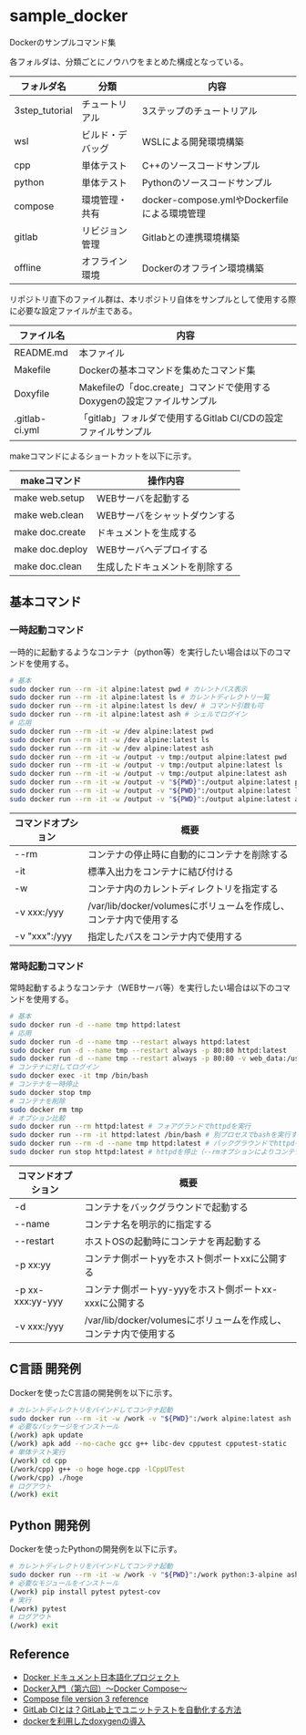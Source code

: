 # sample_docker
Dockerのサンプルコマンド集

各フォルダは、分類ごとにノウハウをまとめた構成となっている。

| フォルダ名 | 分類 | 内容 |
| --- | --- | --- |
| 3step_tutorial | チュートリアル | 3ステップのチュートリアル |
| wsl | ビルド・デバッグ | WSLによる開発環境構築 |
| cpp | 単体テスト | C++のソースコードサンプル |
| python | 単体テスト | Pythonのソースコードサンプル |
| compose | 環境管理・共有 | docker-compose.ymlやDockerfileによる環境管理 |
| gitlab | リビジョン管理 | Gitlabとの連携環境構築 |
| offline | オフライン環境 | Dockerのオフライン環境構築 |

リポジトリ直下のファイル群は、本リポジトリ自体をサンプルとして使用する際に必要な設定ファイルが主である。

| ファイル名 | 内容 |
| --- | --- |
| README.md | 本ファイル |
| Makefile | Dockerの基本コマンドを集めたコマンド集 |
| Doxyfile | Makefileの「doc.create」コマンドで使用するDoxygenの設定ファイルサンプル |
| .gitlab-ci.yml | 「gitlab」フォルダで使用するGitlab CI/CDの設定ファイルサンプル |

makeコマンドによるショートカットを以下に示す。

| makeコマンド | 操作内容 |
| --- | --- |
| make web.setup | WEBサーバを起動する |
| make web.clean | WEBサーバをシャットダウンする |
| make doc.create | ドキュメントを生成する |
| make doc.deploy | WEBサーバへデプロイする |
| make doc.clean | 生成したドキュメントを削除する |

## 基本コマンド

### 一時起動コマンド

一時的に起動するようなコンテナ（python等）を実行したい場合は以下のコマンドを使用する。

``` bash
# 基本
sudo docker run --rm -it alpine:latest pwd # カレントパス表示
sudo docker run --rm -it alpine:latest ls # カレントディレクトリ一覧
sudo docker run --rm -it alpine:latest ls dev/ # コマンド引数も可
sudo docker run --rm -it alpine:latest ash # シェルでログイン
# 応用
sudo docker run --rm -it -w /dev alpine:latest pwd
sudo docker run --rm -it -w /dev alpine:latest ls
sudo docker run --rm -it -w /dev alpine:latest ash
sudo docker run --rm -it -w /output -v tmp:/output alpine:latest pwd
sudo docker run --rm -it -w /output -v tmp:/output alpine:latest ls
sudo docker run --rm -it -w /output -v tmp:/output alpine:latest ash
sudo docker run --rm -it -w /output -v "${PWD}":/output alpine:latest pwd
sudo docker run --rm -it -w /output -v "${PWD}":/output alpine:latest ls
sudo docker run --rm -it -w /output -v "${PWD}":/output alpine:latest ash
```

| コマンドオプション | 概要 |
| --- | --- |
| --rm | コンテナの停止時に自動的にコンテナを削除する |
| -it | 標準入出力をコンテナに結び付ける |
| -w | コンテナ内のカレントディレクトリを指定する |
| -v xxx:/yyy | /var/lib/docker/volumesにボリュームを作成し、コンテナ内で使用する |
| -v "xxx":/yyy | 指定したパスをコンテナ内で使用する |

### 常時起動コマンド

常時起動するようなコンテナ（WEBサーバ等）を実行したい場合は以下のコマンドを使用する。

``` bash
# 基本
sudo docker run -d --name tmp httpd:latest
# 応用
sudo docker run -d --name tmp --restart always httpd:latest
sudo docker run -d --name tmp --restart always -p 80:80 httpd:latest
sudo docker run -d --name tmp --restart always -p 80:80 -v web_data:/usr/local/apache2/htdocs httpd:latest
# コンテナに対してログイン
sudo docker exec -it tmp /bin/bash
# コンテナを一時停止
sudo docker stop tmp
# コンテナを削除
sudo docker rm tmp
# オプション比較
sudo docker run --rm httpd:latest # フォアグランドでhttpdを実行
sudo docker run --rm -it httpd:latest /bin/bash # 別プロセスでbashを実行する
sudo docker run --rm -d --name tmp httpd:latest # バックグラウンドでhttpdを実行
sudo docker run stop httpd:latest # httpdを停止（--rmオプションによりコンテナは削除）
```

| コマンドオプション | 概要 |
| --- | --- |
| -d | コンテナをバックグラウンドで起動する |
| --name | コンテナ名を明示的に指定する |
| --restart | ホストOSの起動時にコンテナを再起動する |
| -p xx:yy | コンテナ側ポートyyをホスト側ポートxxに公開する |
| -p xx-xxx:yy-yyy | コンテナ側ポートyy-yyyをホスト側ポートxx-xxxに公開する |
| -v xxx:/yyy | /var/lib/docker/volumesにボリュームを作成し、コンテナ内で使用する |

## C言語 開発例

Dockerを使ったC言語の開発例を以下に示す。

``` bash
# カレントディレクトリをバインドしてコンテナ起動
sudo docker run --rm -it -w /work -v "${PWD}":/work alpine:latest ash
# 必要なパッケージをインストール
(/work) apk update
(/work) apk add --no-cache gcc g++ libc-dev cpputest cpputest-static
# 単体テスト実行
(/work) cd cpp
(/work/cpp) g++ -o hoge hoge.cpp -lCppUTest
(/work/cpp) ./hoge
# ログアウト
(/work) exit
```

## Python 開発例

Dockerを使ったPythonの開発例を以下に示す。

``` bash
# カレントディレクトリをバインドしてコンテナ起動
sudo docker run --rm -it -w /work -v "${PWD}":/work python:3-alpine ash
# 必要なモジュールをインストール
(/work) pip install pytest pytest-cov
# 実行
(/work) pytest
# ログアウト
(/work) exit
```


## Reference

* [Docker ドキュメント日本語化プロジェクト](https://docs.docker.jp/)
* [Docker入門（第六回）〜Docker Compose〜](https://knowledge.sakura.ad.jp/16862/)
* [Compose file version 3 reference](https://docs.docker.com/compose/compose-file/compose-file-v3/)
* [GitLab CIとは？GitLab上でユニットテストを自動化する方法](https://techblog.nhn-techorus.com/archives/12531)
* [dockerを利用したdoxygenの導入](https://qiita.com/hyt-sasaki/items/8f8312e277d1a4815ab6)
